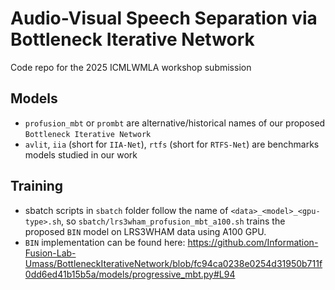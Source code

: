 # Audio-Visual Speech Separation via Bottleneck Iterative Network
Code repo for the 2025 ICMLWMLA workshop submission 

## Models
 * `profusion_mbt` or `prombt` are alternative/historical names of our proposed `Bottleneck Iterative Network`
 * `avlit`, `iia` (short for `IIA-Net`), `rtfs` (short for `RTFS-Net`) are benchmarks models studied in our work

## Training
 * sbatch scripts in `sbatch` folder follow the name of `<data>_<model>_<gpu-type>.sh`, so `sbatch/lrs3wham_profusion_mbt_a100.sh` trains the proposed `BIN` model on LRS3WHAM data using A100 GPU.
 * `BIN` implementation can be found here:  https://github.com/Information-Fusion-Lab-Umass/BottleneckIterativeNetwork/blob/fc94ca0238e0254d31950b711f0dd6ed41b15b5a/models/progressive_mbt.py#L94
